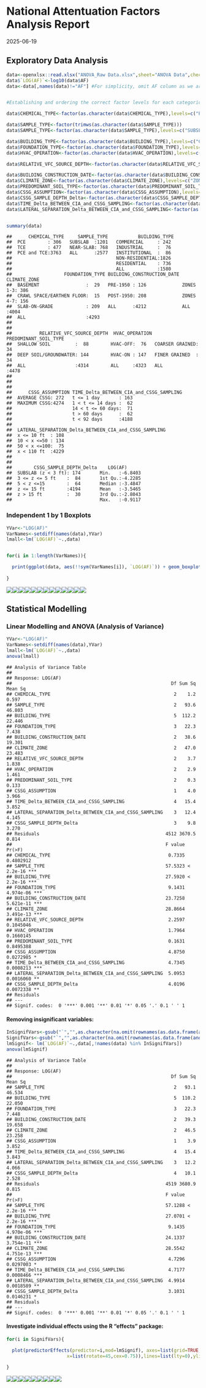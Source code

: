 National Attentuation Factors Analysis Report
================
2025-06-19

## Exploratory Data Analysis

``` r
data<-openxlsx::read.xlsx("ANOVA_Raw Data.xlsx",sheet="ANOVA Data",check.names=FALSE,sep.names = "_")
data$`LOG(AF)`<-log10(data$AF)
data<-data[,names(data)!="AF"] #For simplicity, omit AF column as we are modelling log_10(AF).


#Establishing and ordering the correct factor levels for each categorical variable. 

data$CHEMICAL_TYPE<-factor(as.character(data$CHEMICAL_TYPE),levels=c("PCE","TCE","PCE and TCE"))

data$SAMPLE_TYPE<-factor(trimws(as.character(data$SAMPLE_TYPE)))
data$SAMPLE_TYPE<-factor(as.character(data$SAMPLE_TYPE),levels=c("SUBSLAB","NEAR-SLAB","ALL"))

data$BUILDING_TYPE<-factor(as.character(data$BUILDING_TYPE),levels=c("COMMERCIAL","INDUSTRIAL","INSTITUTIONAL","NON-RESIDENTIAL","RESIDENTIAL","ALL"))
data$FOUNDATION_TYPE<-factor(as.character(data$FOUNDATION_TYPE),levels=c("BASEMENT","CRAWL SPACE/EARTHEN FLOOR","SLAB-ON-GRADE","ALL"))
data$HVAC_OPERATION<-factor(as.character(data$HVAC_OPERATION),levels=c("HVAC-OFF","HVAC-ON","ALL"))

data$RELATIVE_VFC_SOURCE_DEPTH<-factor(as.character(data$RELATIVE_VFC_SOURCE_DEPTH),levels=c("SHALLOW SOIL","DEEP SOIL/GROUNDWATER","ALL"))

data$BUILDING_CONSTRUCTION_DATE<-factor(as.character(data$BUILDING_CONSTRUCTION_DATE),levels=c("PRE-1950","POST-1950","ALL"))
data$CLIMATE_ZONE<-factor(as.character(data$CLIMATE_ZONE),levels=c("ZONES 1-3","ZONES 4-7","ALL"))
data$PREDOMINANT_SOIL_TYPE<-factor(as.character(data$PREDOMINANT_SOIL_TYPE),levels=c("COARSER GRAINED","FINER GRAINED","ALL"))
data$CSSG_ASSUMPTION<-factor(as.character(data$CSSG_ASSUMPTION),levels=c("AVERAGE CSSG","MAXIMUM CSSG"))
data$CSSG_SAMPLE_DEPTH_Delta<-factor(as.character(data$CSSG_SAMPLE_DEPTH_Delta),levels=c("SUBSLAB (z < 3 ft)","3 <= z <= 5 ft","5 < z <=15","z <= 15 ft","z > 15 ft"))
data$TIME_Delta_BETWEEN_CIA_and_CSSG_SAMPLING<-factor(as.character(data$TIME_Delta_BETWEEN_CIA_and_CSSG_SAMPLING),levels=c("t <= 1 day","1 < t <= 14 days","14 < t <= 60 days","t > 60 days","t < 92 days"))
data$LATERAL_SEPARATION_Delta_BETWEEN_CIA_and_CSSG_SAMPLING<-factor(as.character(data$LATERAL_SEPARATION_Delta_BETWEEN_CIA_and_CSSG_SAMPLING),levels=c("x <= 10 ft","10 < x <=50","50 < x <=100","x < 110 ft"))


summary(data)
```

    ##      CHEMICAL_TYPE     SAMPLE_TYPE           BUILDING_TYPE 
    ##  PCE        : 306   SUBSLAB  :1201   COMMERCIAL     : 242  
    ##  TCE        : 477   NEAR-SLAB: 768   INDUSTRIAL     :  76  
    ##  PCE and TCE:3763   ALL      :2577   INSTITUTIONAL  :  86  
    ##                                      NON-RESIDENTIAL:1826  
    ##                                      RESIDENTIAL    : 736  
    ##                                      ALL            :1580  
    ##                   FOUNDATION_TYPE BUILDING_CONSTRUCTION_DATE    CLIMATE_ZONE 
    ##  BASEMENT                 :  29   PRE-1950 : 126             ZONES 1-3: 386  
    ##  CRAWL SPACE/EARTHEN FLOOR:  15   POST-1950: 208             ZONES 4-7: 156  
    ##  SLAB-ON-GRADE            : 209   ALL      :4212             ALL      :4004  
    ##  ALL                      :4293                                              
    ##                                                                              
    ##                                                                              
    ##          RELATIVE_VFC_SOURCE_DEPTH  HVAC_OPERATION     PREDOMINANT_SOIL_TYPE
    ##  SHALLOW SOIL         :  88        HVAC-OFF:  76   COARSER GRAINED:  34     
    ##  DEEP SOIL/GROUNDWATER: 144        HVAC-ON : 147   FINER GRAINED  :  34     
    ##  ALL                  :4314        ALL     :4323   ALL            :4478     
    ##                                                                             
    ##                                                                             
    ##                                                                             
    ##      CSSG_ASSUMPTION TIME_Delta_BETWEEN_CIA_and_CSSG_SAMPLING
    ##  AVERAGE CSSG: 272   t <= 1 day       : 163                  
    ##  MAXIMUM CSSG:4274   1 < t <= 14 days :  62                  
    ##                      14 < t <= 60 days:  71                  
    ##                      t > 60 days      :  62                  
    ##                      t < 92 days      :4188                  
    ##                                                              
    ##  LATERAL_SEPARATION_Delta_BETWEEN_CIA_and_CSSG_SAMPLING
    ##  x <= 10 ft  : 108                                     
    ##  10 < x <=50 : 134                                     
    ##  50 < x <=100:  75                                     
    ##  x < 110 ft  :4229                                     
    ##                                                        
    ##                                                        
    ##        CSSG_SAMPLE_DEPTH_Delta    LOG(AF)       
    ##  SUBSLAB (z < 3 ft): 174       Min.   :-6.8403  
    ##  3 <= z <= 5 ft    :  84       1st Qu.:-4.2285  
    ##  5 < z <=15        :  64       Median :-3.4847  
    ##  z <= 15 ft        :4194       Mean   :-3.5465  
    ##  z > 15 ft         :  30       3rd Qu.:-2.8043  
    ##                                Max.   :-0.9117

### Independent 1 by 1 Boxplots

``` r
YVar<-"LOG(AF)"
VarNames<-setdiff(names(data),YVar)
lmall<-lm(`LOG(AF)`~.,data)


for(i in 1:length(VarNames)){

  print(ggplot(data, aes(!!sym(VarNames[i]), `LOG(AF)`)) + geom_boxplot(fill = 'grey')+ theme(axis.text.x = element_text(angle = 45, vjust = 1, hjust = 1)))
  
}
```

![](NAF_Analysis_Report_files/figure-gfm/boxplot-1.png)<!-- -->![](NAF_Analysis_Report_files/figure-gfm/boxplot-2.png)<!-- -->![](NAF_Analysis_Report_files/figure-gfm/boxplot-3.png)<!-- -->![](NAF_Analysis_Report_files/figure-gfm/boxplot-4.png)<!-- -->![](NAF_Analysis_Report_files/figure-gfm/boxplot-5.png)<!-- -->![](NAF_Analysis_Report_files/figure-gfm/boxplot-6.png)<!-- -->![](NAF_Analysis_Report_files/figure-gfm/boxplot-7.png)<!-- -->![](NAF_Analysis_Report_files/figure-gfm/boxplot-8.png)<!-- -->![](NAF_Analysis_Report_files/figure-gfm/boxplot-9.png)<!-- -->![](NAF_Analysis_Report_files/figure-gfm/boxplot-10.png)<!-- -->![](NAF_Analysis_Report_files/figure-gfm/boxplot-11.png)<!-- -->![](NAF_Analysis_Report_files/figure-gfm/boxplot-12.png)<!-- -->![](NAF_Analysis_Report_files/figure-gfm/boxplot-13.png)<!-- -->

## Statistical Modelling

### Linear Modelling and ANOVA (Analysis of Variance)

``` r
YVar<-"LOG(AF)"
VarNames<-setdiff(names(data),YVar)
lmall<-lm(`LOG(AF)`~.,data)
anova(lmall)
```

    ## Analysis of Variance Table
    ## 
    ## Response: LOG(AF)
    ##                                                          Df Sum Sq Mean Sq
    ## CHEMICAL_TYPE                                             2    1.2   0.597
    ## SAMPLE_TYPE                                               2   93.6  46.803
    ## BUILDING_TYPE                                             5  112.2  22.446
    ## FOUNDATION_TYPE                                           3   22.3   7.438
    ## BUILDING_CONSTRUCTION_DATE                                2   38.6  19.301
    ## CLIMATE_ZONE                                              2   47.0  23.483
    ## RELATIVE_VFC_SOURCE_DEPTH                                 2    3.7   1.838
    ## HVAC_OPERATION                                            2    2.9   1.461
    ## PREDOMINANT_SOIL_TYPE                                     2    0.3   0.133
    ## CSSG_ASSUMPTION                                           1    4.0   3.966
    ## TIME_Delta_BETWEEN_CIA_and_CSSG_SAMPLING                  4   15.4   3.852
    ## LATERAL_SEPARATION_Delta_BETWEEN_CIA_and_CSSG_SAMPLING    3   12.4   4.145
    ## CSSG_SAMPLE_DEPTH_Delta                                   3    9.8   3.270
    ## Residuals                                              4512 3670.5   0.814
    ##                                                        F value    Pr(>F)    
    ## CHEMICAL_TYPE                                           0.7335 0.4802912    
    ## SAMPLE_TYPE                                            57.5323 < 2.2e-16 ***
    ## BUILDING_TYPE                                          27.5920 < 2.2e-16 ***
    ## FOUNDATION_TYPE                                         9.1431 4.974e-06 ***
    ## BUILDING_CONSTRUCTION_DATE                             23.7258 5.621e-11 ***
    ## CLIMATE_ZONE                                           28.8664 3.491e-13 ***
    ## RELATIVE_VFC_SOURCE_DEPTH                               2.2597 0.1045046    
    ## HVAC_OPERATION                                          1.7964 0.1660145    
    ## PREDOMINANT_SOIL_TYPE                                   0.1631 0.8495388    
    ## CSSG_ASSUMPTION                                         4.8750 0.0272985 *  
    ## TIME_Delta_BETWEEN_CIA_and_CSSG_SAMPLING                4.7345 0.0008213 ***
    ## LATERAL_SEPARATION_Delta_BETWEEN_CIA_and_CSSG_SAMPLING  5.0953 0.0016060 ** 
    ## CSSG_SAMPLE_DEPTH_Delta                                 4.0196 0.0072338 ** 
    ## Residuals                                                                   
    ## ---
    ## Signif. codes:  0 '***' 0.001 '**' 0.01 '*' 0.05 '.' 0.1 ' ' 1

#### Removing insignificant variables:

``` r
InSignifVars<-gsub("`","",as.character(na.omit(rownames(as.data.frame(anova(lmall)))[as.vector(as.data.frame(anova(lmall))["Pr(>F)"]>0.05)])))
SignifVars<-gsub("`","",as.character(na.omit(rownames(as.data.frame(anova(lmall)))[as.vector(as.data.frame(anova(lmall))["Pr(>F)"]<0.05)])))
lmSignif<- lm(`LOG(AF)`~.,data[,!names(data) %in% InSignifVars])
anova(lmSignif)
```

    ## Analysis of Variance Table
    ## 
    ## Response: LOG(AF)
    ##                                                          Df Sum Sq Mean Sq
    ## SAMPLE_TYPE                                               2   93.1  46.534
    ## BUILDING_TYPE                                             5  110.2  22.050
    ## FOUNDATION_TYPE                                           3   22.3   7.448
    ## BUILDING_CONSTRUCTION_DATE                                2   39.3  19.658
    ## CLIMATE_ZONE                                              2   46.5  23.258
    ## CSSG_ASSUMPTION                                           1    3.9   3.852
    ## TIME_Delta_BETWEEN_CIA_and_CSSG_SAMPLING                  4   15.4   3.843
    ## LATERAL_SEPARATION_Delta_BETWEEN_CIA_and_CSSG_SAMPLING    3   12.2   4.066
    ## CSSG_SAMPLE_DEPTH_Delta                                   4   10.1   2.528
    ## Residuals                                              4519 3680.9   0.815
    ##                                                        F value    Pr(>F)    
    ## SAMPLE_TYPE                                            57.1288 < 2.2e-16 ***
    ## BUILDING_TYPE                                          27.0701 < 2.2e-16 ***
    ## FOUNDATION_TYPE                                         9.1435 4.970e-06 ***
    ## BUILDING_CONSTRUCTION_DATE                             24.1337 3.754e-11 ***
    ## CLIMATE_ZONE                                           28.5542 4.751e-13 ***
    ## CSSG_ASSUMPTION                                         4.7296 0.0297003 *  
    ## TIME_Delta_BETWEEN_CIA_and_CSSG_SAMPLING                4.7177 0.0008466 ***
    ## LATERAL_SEPARATION_Delta_BETWEEN_CIA_and_CSSG_SAMPLING  4.9914 0.0018589 ** 
    ## CSSG_SAMPLE_DEPTH_Delta                                 3.1031 0.0146231 *  
    ## Residuals                                                                   
    ## ---
    ## Signif. codes:  0 '***' 0.001 '**' 0.01 '*' 0.05 '.' 0.1 ' ' 1

#### Investigate individual effects using the R “effects” package:

``` r
for(i in SignifVars){

  plot(predictorEffects(predictor=i,mod=lmSignif), axes=list(grid=TRUE,
                      x=list(rotate=45,cex=0.75)),lines=list(lty=0),ylim=c(-4.5,-2))
  
}
```

![](NAF_Analysis_Report_files/figure-gfm/Stamod4-1.png)<!-- -->![](NAF_Analysis_Report_files/figure-gfm/Stamod4-2.png)<!-- -->![](NAF_Analysis_Report_files/figure-gfm/Stamod4-3.png)<!-- -->![](NAF_Analysis_Report_files/figure-gfm/Stamod4-4.png)<!-- -->![](NAF_Analysis_Report_files/figure-gfm/Stamod4-5.png)<!-- -->![](NAF_Analysis_Report_files/figure-gfm/Stamod4-6.png)<!-- -->![](NAF_Analysis_Report_files/figure-gfm/Stamod4-7.png)<!-- -->![](NAF_Analysis_Report_files/figure-gfm/Stamod4-8.png)<!-- -->![](NAF_Analysis_Report_files/figure-gfm/Stamod4-9.png)<!-- -->
